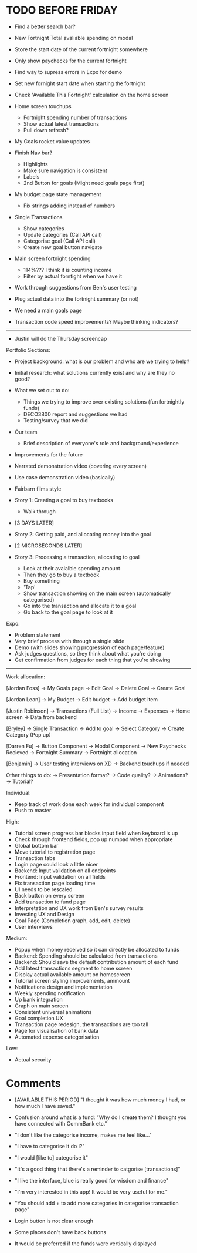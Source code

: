 # TODO BEFORE FRIDAY

- Find a better search bar?
- New Fortnight Total avaliable spending on modal
- Store the start date of the current fortnight somewhere
- Only show paychecks for the current fortnight
- Find way to supress errors in Expo for demo
- Set new fornight start date when starting the fortnight
- Check 'Available This Fortnight' calculation on the home screen
- Home screen touchups
  - Fortnight spending number of transactions
  - Show actual latest transactions
  - Pull down refresh?
- My Goals rocket value updates
- Finish Nav bar?
  - Highlights
  - Make sure navigation is consistent
  - Labels
  - 2nd Button for goals (Might need goals page first)
- My budget page state management

  - Fix strings adding instead of numbers

- Single Transactions

  - Show categories
  - Update categories (Call API call)
  - Categorise goal (Call API call)
  - Create new goal button navigate

- Main screen fortnight spending
  - 114%??? I think it is counting income
  - Filter by actual forntight when we have it
- Work through suggestions from Ben's user testing
- Plug actual data into the fortnight summary (or not)
- We need a main goals page
- Transaction code speed improvements? Maybe thinking indicators?

---

- Justin will do the Thursday screencap

Portfolio Sections:

- Project background: what is our problem and who are we trying to help?
- Initial research: what solutions currently exist and why are they no good?
- What we set out to do:
  - Things we trying to improve over existing solutions (fun fortnightly funds)
  - DECO3800 report and suggestions we had
  - Testing/survey that we did
- Our team
  - Brief description of everyone's role and background/experience
- Improvements for the future

- Narrated demonstration video (covering every screen)

- Use case demonstration video (basically)
- Fairbarn films style
- Story 1: Creating a goal to buy textbooks
  - Walk through
- [3 DAYS LATER]
- Story 2: Getting paid, and allocating money into the goal
- [2 MICROSECONDS LATER]
- Story 3: Processing a transaction, allocating to goal
  - Look at their avaialble spending amount
  - Then they go to buy a textbook
  - Buy something
  - 'Tap'
  - Show transaction showing on the main screen (automatically categorised)
  - Go into the transaction and allocate it to a goal
  - Go back to the goal page to look at it

Expo:

- Problem statement
- Very brief process with through a single slide
- Demo (with slides showing progression of each page/feature)
- Ask judges questions, so they think about what you're doing
- Get confirmation from judges for each thing that you're showing

---

Work allocation:

[Jordan Foss]
-> My Goals page
-> Edit Goal
-> Delete Goal
-> Create Goal

[Jordan Lean]
-> My Budget
-> Edit budget
-> Add budget item

[Justin Robinson]
-> Transactions (Full List)
-> Income
-> Expenses
-> Home screen
-> Data from backend

[Bryley]
-> Single Transaction
-> Add to goal
-> Select Category
-> Create Category (Pop up)

[Darren Fu]
-> Button Component
-> Modal Component
-> New Paychecks Recieved
-> Fortnight Summary
-> Fortnight allocation

[Benjamin]
-> User testing interviews on XD
-> Backend touchups if needed

Other things to do:
-> Presentation format?
-> Code quality?
-> Animations?
-> Tutorial?

Individual:

- Keep track of work done each week for individual component
- Push to master

High:

- Tutorial screen progress bar blocks input field when keyboard is up
- Check through frontend fields, pop up numpad when appropriate
- Global bottom bar
- Move tutorial to registration page
- Transaction tabs
- Login page could look a little nicer
- Backend: Input validation on all endpoints
- Frontend: Input validation on all fields
- Fix transaction page loading time
- UI needs to be rescaled
- Back button on every screen
- Add transaction to fund page
- Interpretation and UX work from Ben's survey results
- Investing UX and Design
- Goal Page (Completion graph, add, edit, delete)
- User interviews

Medium:

- Popup when money received so it can directly be allocated to funds
- Backend: Spending should be calculated from transactions
- Backend: Should save the default contribution amount of each fund
- Add latest transactions segment to home screen
- Display actual available amount on homescreen
- Tutorial screen styling improvements, ammount
- Notifications design and implementation
- Weekly spending notification
- Up bank integration
- Graph on main screen
- Consistent universal animations
- Goal completion UX
- Transaction page redesign, the transactions are too tall
- Page for visualisation of bank data
- Automated expense categorisation

Low:

- Actual security

# Comments

- [AVAILABLE THIS PERIOD] "I thought it was how much money I had, or how much I have saved."
- Confusion around what is a fund: "Why do I create them? I thought you have connected with CommBank etc."

- "I don't like the categorise income, makes me feel like..."
- "I have to categorise it do I?"
- "I would [like to] categorise it"
- "It's a good thing that there's a reminder to catgorise [transactions]"

- "I like the interface, blue is really good for wisdom and finance"
- "I'm very interested in this app! It would be very useful for me."

- "You should add + to add more categories in categorise transaction page"

- Login button is not clear enough
- Some places don't have back buttons
- It would be preferred if the funds were vertically displayed
